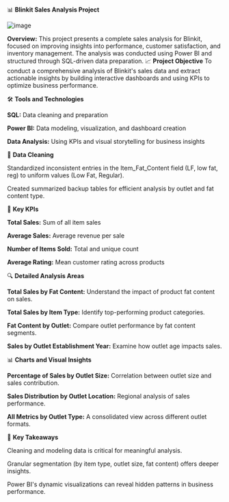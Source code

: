 📊 **Blinkit Sales Analysis Project**

![image](https://github.com/user-attachments/assets/4cf7e265-e29d-460c-aae1-cfed2e4fc4c6)

**Overview:** This project presents a complete sales analysis for Blinkit, focused on improving insights into performance, customer satisfaction, and inventory management. The analysis was conducted using Power BI and structured through SQL-driven data preparation.
📈 **Project Objective**
To conduct a comprehensive analysis of Blinkit's sales data and extract actionable insights by building interactive dashboards and using KPIs to optimize business performance.

🛠 **Tools and Technologies**

**SQL:** Data cleaning and preparation

**Power BI:** Data modeling, visualization, and dashboard creation

**Data Analysis:** Using KPIs and visual storytelling for business insights

🧹 **Data Cleaning**

Standardized inconsistent entries in the Item_Fat_Content field (LF, low fat, reg) to uniform values (Low Fat, Regular).

Created summarized backup tables for efficient analysis by outlet and fat content type.

🔑 **Key KPIs**

**Total Sales:** Sum of all item sales

**Average Sales:** Average revenue per sale

**Number of Items Sold:** Total and unique count

**Average Rating:** Mean customer rating across products

🔍 **Detailed Analysis Areas**

**Total Sales by Fat Content:** Understand the impact of product fat content on sales.

**Total Sales by Item Type:** Identify top-performing product categories.

**Fat Content by Outlet:** Compare outlet performance by fat content segments.

**Sales by Outlet Establishment Year:** Examine how outlet age impacts sales.

📊 **Charts and Visual Insights**

**Percentage of Sales by Outlet Size:** Correlation between outlet size and sales contribution.

**Sales Distribution by Outlet Location:** Regional analysis of sales performance.

**All Metrics by Outlet Type:** A consolidated view across different outlet formats.

🚀 **Key Takeaways**

Cleaning and modeling data is critical for meaningful analysis.

Granular segmentation (by item type, outlet size, fat content) offers deeper insights.

Power BI's dynamic visualizations can reveal hidden patterns in business performance.

